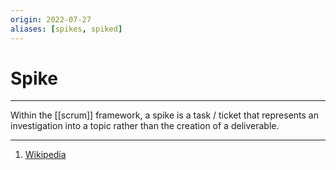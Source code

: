 ```yaml
---
origin: 2022-07-27
aliases: [spikes, spiked]
---
```

# Spike
---
Within the [[scrum]] framework, a spike is a task / ticket that represents an investigation into a topic rather than the creation of a deliverable.

---
1. [Wikipedia](https://en.wikipedia.org/wiki/Spike_(software_development))